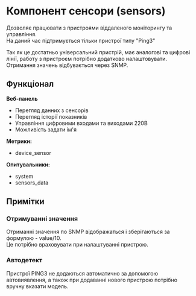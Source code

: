 # Компонент сенсори (sensors)
Дозволяє працювати з пристроями віддаленого моніторингу та управління.    
На даний час підтримується тільки пристрої типу "Ping3"        

Так як це достатньо універсальний пристрій, має аналогові та цифрові лінії, работу з пристроєм потрібно додатково налаштовувати.    
Отримання значень відбувається через SNMP.     

## Функціонал

**Веб-панель**          

- Перегляд данних з сенсорів     
- Перегляд історії показників      
- Управління цифровими входами та виходами 220В     
- Можливість задати ім'я      


**Метрики:**

- device_sensor  

**Опитувальники:**         

- system
- sensors_data    


## Примітки    
### Отримуванні значення
Отриманні значення по SNMP відображаться і зберігаються за формулою - value/10.    
Це потрібно враховувати при налаштуванні пристрою.       

### Автодетект 
Пристрої PING3 не додаються автоматично за допомогою автовиявлення, а також при додаванні нового пристрою потрібно вручну вказати модель.     

